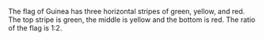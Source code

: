 The flag of Guinea has three horizontal stripes of green, yellow, and red. The top stripe is green, the middle is yellow and the bottom is red. The ratio of the flag is 1:2.